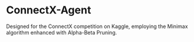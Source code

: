 # ConnectX-Agent
Designed for the ConnectX competition on Kaggle, employing the Minimax algorithm enhanced with Alpha-Beta Pruning.
